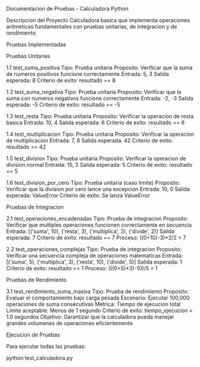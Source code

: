 Documentacion de Pruebas - Calculadora Python

Descripcion del Proyecto Calculadora basica que implementa operaciones aritmeticas fundamentales con pruebas unitarias, de integracion y de rendimiento.

Pruebas Implementadas

Pruebas Unitarias

1.1 test_suma_positiva Tipo: Prueba unitaria Proposito: Verificar que la suma de numeros positivos funcione correctamente Entrada: 5, 3 Salida esperada: 8 Criterio de exito: resultado == 8

1.2 test_suma_negativa Tipo: Prueba unitaria Proposito: Verificar que la suma con numeros negativos funcione correctamente Entrada: -2, -3 Salida esperada: -5 Criterio de exito: resultado == -5

1.3 test_resta Tipo: Prueba unitaria Proposito: Verificar la operacion de resta basica Entrada: 10, 4 Salida esperada: 6 Criterio de exito: resultado == 6

1.4 test_multiplicacion Tipo: Prueba unitaria Proposito: Verificar la operacion de multiplicacion Entrada: 7, 6 Salida esperada: 42 Criterio de exito: resultado == 42

1.5 test_division Tipo: Prueba unitaria Proposito: Verificar la operacion de division normal Entrada: 15, 3 Salida esperada: 5 Criterio de exito: resultado == 5

1.6 test_division_por_cero Tipo: Prueba unitaria (caso limite) Proposito: Verificar que la division por cero lance una excepcion Entrada: 10, 0 Salida esperada: ValueError Criterio de exito: Se lanza ValueError

Pruebas de Integracion

2.1 test_operaciones_encadenadas Tipo: Prueba de integracion Proposito: Verificar que multiples operaciones funcionen correctamente en secuencia Entrada: [('suma', 10), ('resta', 3), ('multiplica', 2), ('divide', 2)] Salida esperada: 7 Criterio de exito: resultado == 7 Proceso: ((0+10)-3)*2/2 = 7

2.2 test_operaciones_complejas Tipo: Prueba de integracion Proposito: Verificar una secuencia compleja de operaciones matematicas Entrada: [('suma', 5), ('multiplica', 3), ('resta', 10), ('divide', 5)] Salida esperada: 1 Criterio de exito: resultado == 1 Proceso: (((0+5)*3)-10)/5 = 1

Pruebas de Rendimiento

3.1 test_rendimiento_suma_masiva Tipo: Prueba de rendimiento Proposito: Evaluar el comportamiento bajo carga pesada Escenario: Ejecutar 100,000 operaciones de suma consecutivas Metrica: Tiempo de ejecucion total Limite aceptable: Menos de 1 segundo Criterio de exito: tiempo_ejecucion < 1.0 segundos Objetivo: Garantizar que la calculadora pueda manejar grandes volumenes de operaciones eficientemente

Ejecucion de Pruebas

Para ejecutar todas las pruebas:

python test_calculadora.py